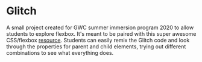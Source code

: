 # Glitch

A small project created for GWC summer immersion program 2020 to allow students to explore flexbox. It's meant to be paired with this super awesome CSS/flexbox [resource](https://css-tricks.com/snippets/css/a-guide-to-flexbox/). Students can easily remix the Glitch code and look through the properties for parent and child elements, trying out different combinations to see what everything does.

